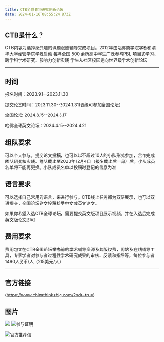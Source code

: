 ```yaml
---
title: CTB全球青年研究创新论坛
date: 2024-01-16T08:55:24.873Z
---
```

## CTB是什么？

CTB内容为选择感兴趣的课题跟随辅导完成项目。2012年由哈佛商学院学者和清华大学经管学院学者启动
每年全国 500 余所高中学生广泛参与PBL 项目式学习、跨学科学术研究、影响力创新实践
学生从社区校园走向世界级学术创新论坛

- - -

## 时间

报名时间：2023.9.1--2023.11.30

提交论文时间：2023.11.30--2024.1.31(晋级可参加全国论坛）

全国论坛: 2024.3.15--2024.3.17

哈佛全球英文论坛：2024.4.15--2024.4.21

## 组队要求

可以个人参与，提交论文投稿，也可以以不超过10人的小队形式参加，合作完成团队研究和实践。组队截止至2023年12月4日（报名截止后一周）后，小队成员名单将不能再更换。小队成员名单以投稿时登记的信息为准

## 语言要求

可以选择自己常用的语言，来进行参与。CTB线上任务都为双语展示，也可以双语提交，全国论坛论文投稿接受中文或英文论文。

如果你希望入选CTB全球论坛，需要提交英文版项目展示视频，并在入选后完成英文版论文即可

## 费用要求

费用包含在CTB全国论坛举办前的学术辅导资源及其版权费，网站及在线辅导工具，专家学者对参与者过程性学术研究成果的审核、反馈和指导等，每位参与者1490人民币/人（215美元/人）

- - -

## 官方链接

(https://www.chinathinksbig.com/?ndr=true)

## 图片

![](https://ctb20.oss-cn-hangzhou.aliyuncs.com/web23-24/inner/why-join-ctb/1.png)
![参与证明](https://ctb20.oss-cn-hangzhou.aliyuncs.com/web23-24/inner/why-join-ctb/3.png)

![官方推荐信](https://ctb20.oss-cn-hangzhou.aliyuncs.com/web23-24/inner/why-join-ctb/2.png)